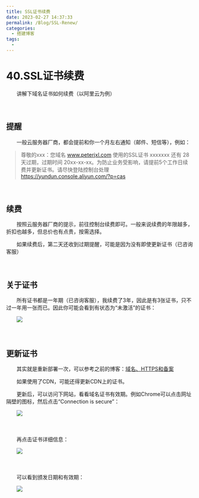 ```yaml
---
title: SSL证书续费
date: 2023-02-27 14:37:33
permalink: /Blog/SSL-Renew/
categories:
  - 搭建博客
tags:
  - 
---
```

# 40.SSL证书续费

　　讲解下域名证书如何续费（以阿里云为例）

　　‍

## 提醒

　　一般云服务器厂商，都会提前和你一个月左右通知（邮件、短信等），例如：

> 尊敬的xxx：您域名 www.peterjxl.com 使用的SSL证书 xxxxxxx  还有 28 天过期，过期时间 20xx-xx-xx。为防止业务受影响，请提前5个工作日续费并更新证书。请尽快登陆控制台处理 https://yundun.console.aliyun.com/?p=cas

　　‍

## 续费

　　按照云服务器厂商的提示，前往控制台续费即可。一般来说续费的年限越多，折扣也越多，但总价也有点贵，按需选择。

　　如果续费后，第二天还收到过期提醒，可能是因为没有即使更新证书（已咨询客服）

　　‍

## 关于证书

　　所有证书都是一年期（已咨询客服），我续费了3年，因此是有3张证书，只不过一年用一张而已。因此你可能会看到有状态为“未激活”的证书：

　　​![](https://image.peterjxl.com/blog/image-20230628163022-kmsn3d2.png)​

　　‍

## 更新证书

　　其实就是重新部署一次，可以参考之前的博客：[域名、HTTPS和备案](/Blog/HTTPS/#https)

　　如果使用了CDN，可能还得更新CDN上的证书。

　　更新后，可以访问下网站，看看域名证书有效期。例如Chrome可以点击网址隔壁的图标，然后点击“Connection is secure”：

　　​![](https://image.peterjxl.com/blog/image-20240106221855-c0ioo2o.png)​

　　‍

　　再点击证书详细信息：

　　​![](https://image.peterjxl.com/blog/image-20240106221909-now9qib.png)​

　　‍

　　可以看到颁发日期和有效期：

　　​​![](https://image.peterjxl.com/blog/image-20240106222005-pot1o4d.png)​​
